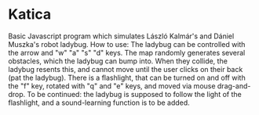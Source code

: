 # Katica
Basic Javascript program which simulates László Kalmár's and Dániel Muszka's robot ladybug.
How to use:
The ladybug can be controlled with the arrow and "w" "a" "s" "d" keys.
The map randomly generates several obstacles, which the ladybug can bump into.
When they collide, the ladybug resents this, and cannot move until the user clicks on their back (pat the ladybug).
There is a flashlight, that can be turned on and off with the "f" key, rotated with "q" and "e" keys, and moved via mouse drag-and-drop.
To be continued:
the ladybug is supposed to follow the light of the flashlight, and a sound-learning function is to be added.
